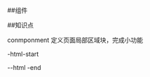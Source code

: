 ##组件

##知识点

conmponment
定义页面局部区域块，完成小功能

-html-start
<div id="myApp">
    <ol>
        <game-item v-for="item in games" v-bind:game="item"></game-item>
    </ol>
</div>

<script>
    /*--组件定义，game-item*/
    Vue.component('game-item',{
        props:['game'],
        template:'<li>{{game.title}}</li>'
    });
    var myApp = new Vue({
            el: '#myApp',
            data:{ games: [{
                title: '斗地主1',
            }, {
                title: '斗地主2',
            }, {
                title: '斗地主3',
            }]
            }
        });
</script>

--html -end